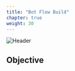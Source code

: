 ```yaml
---
title: "Bot Flow Build"
chapter: true
weight: 30
---
```


![Header](/images/BotFlowBuild.jpg)

## Objective